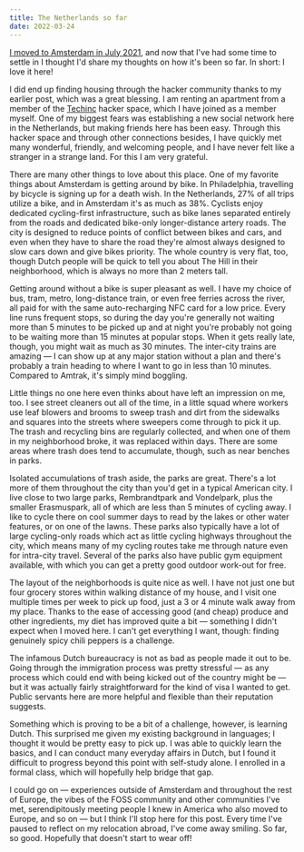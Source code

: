 ```yaml
---
title: The Netherlands so far
date: 2022-03-24
---
```


[I moved to Amsterdam in July 2021][previous], and now that I've had some time
to settle in I thought I'd share my thoughts on how it's been so far. In short:
I love it here!

[previous]: https://drewdevault.com/2021/06/07/The-Netherlands.html

I did end up finding housing through the hacker community thanks to my earlier
post, which was a great blessing. I am renting an apartment from a member of the
[Techinc] hacker space, which I have joined as a member myself. One of my
biggest fears was establishing a new social network here in the Netherlands, but
making friends here has been easy. Through this hacker space and through other
connections besides, I have quickly met many wonderful, friendly, and welcoming
people, and I have never felt like a stranger in a strange land. For this I am
very grateful.

[Techinc]: https://techinc.nl

There are many other things to love about this place. One of my favorite things
about Amsterdam is getting around by bike. In Philadelphia, travelling by
bicycle is signing up for a death wish. In the Netherlands, 27% of all trips
utilize a bike, and in Amsterdam it's as much as 38%. Cyclists enjoy dedicated
cycling-first infrastructure, such as bike lanes separated entirely from the
roads and dedicated bike-only longer-distance artery roads. The city is designed
to reduce points of conflict between bikes and cars, and even when they have to
share the road they're almost always designed to slow cars down and give bikes
priority. The whole country is very flat, too, though Dutch people will be quick
to tell you about The Hill in their neighborhood, which is always no more than 2
meters tall.

Getting around without a bike is super pleasant as well. I have my choice of
bus, tram, metro, long-distance train, or even free ferries across the river,
all paid for with the same auto-recharging NFC card for a low price. Every line
runs frequent stops, so during the day you're generally not waiting more than 5
minutes to be picked up and at night you're probably not going to be waiting
more than 15 minutes at popular stops. When it gets really late, though, you
might wait as much as 30 minutes. The inter-city trains are amazing &mdash; I
can show up at any major station without a plan and there's probably a train
heading to where I want to go in less than 10 minutes. Compared to Amtrak, it's
simply mind boggling.

Little things no one here even thinks about have left an impression on me, too.
I see street cleaners out all of the time, in a little squad where workers use
leaf blowers and brooms to sweep trash and dirt from the sidewalks and squares
into the streets where sweepers come through to pick it up. The trash and
recycling bins are regularly collected, and when one of them in my neighborhood
broke, it was replaced within days. There are some areas where trash does tend
to accumulate, though, such as near benches in parks.

Isolated accumulations of trash aside, the parks are great. There's a lot more
of them throughout the city than you'd get in a typical American city. I live
close to two large parks, Rembrandtpark and Vondelpark, plus the smaller
Erasmuspark, all of which are less than 5 minutes of cycling away. I like to
cycle there on cool summer days to read by the lakes or other water features, or
on one of the lawns. These parks also typically have a lot of large cycling-only
roads which act as little cycling highways throughout the city, which means many
of my cycling routes take me through nature even for intra-city travel. Several
of the parks also have public gym equipment available, with which you can get a
pretty good outdoor work-out for free.

The layout of the neighborhoods is quite nice as well. I have not just one but
four grocery stores within walking distance of my house, and I visit one
multiple times per week to pick up food, just a 3 or 4 minute walk away from my
place. Thanks to the ease of accessing good (and cheap) produce and other
ingredients, my diet has improved quite a bit &mdash; something I didn't expect
when I moved here. I can't get everything I want, though: finding genuinely
spicy chili peppers is a challenge.

The infamous Dutch bureaucracy is not as bad as people made it out to be. Going
through the immigration process was pretty stressful &mdash; as any process
which could end with being kicked out of the country might be &mdash; but it was
actually fairly straightforward for the kind of visa I wanted to get. Public
servants here are more helpful and flexible than their reputation suggests.

Something which is proving to be a bit of a challenge, however, is learning
Dutch. This surprised me given my existing background in languages; I thought it
would be pretty easy to pick up. I was able to quickly learn the basics, and I
can conduct many everyday affairs in Dutch, but I found it difficult to progress
beyond this point with self-study alone. I enrolled in a formal class, which
will hopefully help bridge that gap.

I could go on &mdash; experiences outside of Amsterdam and throughout the rest
of Europe, the vibes of the FOSS community and other communities I've met,
serendipitously meeting people I knew in America who also moved to Europe, and
so on &mdash; but I think I'll stop here for this post. Every time I've paused
to reflect on my relocation abroad, I've come away smiling. So far, so good.
Hopefully that doesn't start to wear off!
